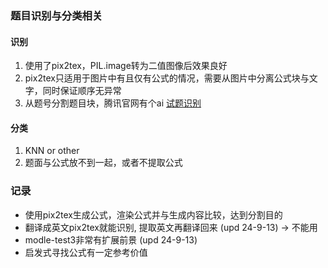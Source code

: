 ### 题目识别与分类相关

#### 识别
1. 使用了pix2tex，PIL.image转为二值图像后效果良好
2. pix2tex只适用于图片中有且仅有公式的情况，需要从图片中分离公式块与文字，同时保证顺序无异常
3. 从题号分割题目块，腾讯官网有个ai 
[试题识别](https://hiflow.tencent.com/document/applications/ocr-examination/#%E5%BA%94%E7%94%A8%E4%BB%8B%E7%BB%8D)

#### 分类
1. KNN or other
2. 题面与公式放不到一起，或者不提取公式

### 记录
+ 使用pix2tex生成公式，渲染公式并与生成内容比较，达到分割目的
+ 翻译成英文pix2tex就能识别, 提取英文再翻译回来 (upd 24-9-13)
 ->  不能用
+ modle-test3非常有扩展前景 (upd 24-9-13)
+ 启发式寻找公式有一定参考价值
